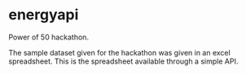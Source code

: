 energyapi
=========
Power of 50 hackathon.

The sample dataset given for the hackathon was given in an excel spreadsheet. This is the spreadsheet available through a simple API.
